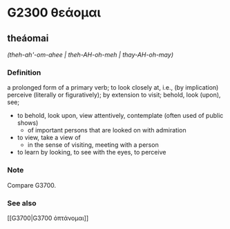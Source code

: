 # G2300 θεάομαι

## theáomai

_(theh-ah'-om-ahee | theh-AH-oh-meh | thay-AH-oh-may)_

### Definition

a prolonged form of a primary verb; to look closely at, i.e., (by implication) perceive (literally or figuratively); by extension to visit; behold, look (upon), see; 

- to behold, look upon, view attentively, contemplate (often used of public shows)
  - of important persons that are looked on with admiration
- to view, take a view of
  - in the sense of visiting, meeting with a person
- to learn by looking, to see with the eyes, to perceive

### Note

Compare G3700.

### See also

[[G3700|G3700 ὀπτάνομαι]]
